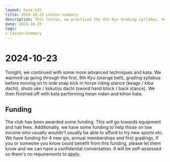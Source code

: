 ```yaml
---
layout: base.njk
title: 2024-10-23 Lesson summary
description: This lesson, we practiced the 9th Kyu Grading syllabus, keage in kiba dachi, heian nidan and kihon kata in preparation for the upcoming grading in December
date: 2024-10-23
tags:
- Lesson-Summary
---
```

# 2024-10-23

Tonight, we continued with some more advanced techniques and kata. We warmed up going through the first, 9th Kyu (orange belt), grading syllabus before moving on to side snap kick in horse riding stance (keage / kiba dachi), shuto uke / kokutsu dachi (sword hand block / back stance). We then finished off with kata performing heian nidan and kihon kata.

## Funding

The club has been awarded some funding. This will go towards equipment and hall fees. Additionally, we have some funding to help those on low income who usually wouldn't usually be able to afford to try new sports etc. We have funding for 4 new gis, annual memberships and first gradings. If you or someone you know could benefit from this funding, please let them know and we can have a confidential conversation. It will be self-assessed so there's no requirements to apply.
